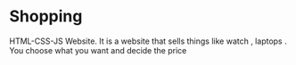 # Shopping
HTML-CSS-JS Website. It is a website that sells things like watch , laptops . You choose what you want and decide the price
